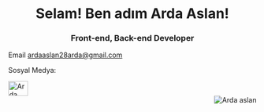 <h1 align="center">
  Selam! Ben adım Arda Aslan!
</h1>
<h3 align="center">
  Front-end, Back-end Developer
</h3>
    <div class="row" align="center">
        <div class="col-6" align="left">
            <p>Email <a href="mailto:ardaaslan28arda@gmail.com"> ardaaslan28arda@gmail.com</a></p>
            <p class="fs-6">Sosyal Medya:</p>
            <a href="https://www.youtube.com/@pixels7265" rel="nofollow"><img align="center" src="https://raw.githubusercontent.com/rahuldkjain/github-profile-readme-generator/master/src/images/icons/Social/youtube.svg" alt="Arda Aslan" height="30" width="40" style="max-width: 100%;"></a>
        </div>
        <div class="col-6" align="right">
          <img align="center" src="https://github.com/ArdaAslan28/ardaaslanTanitim/assets/70218432/fef94817-3464-4971-9fb8-96d0530c39bc" alt="Arda aslan">
        </div>
    </div>

   
